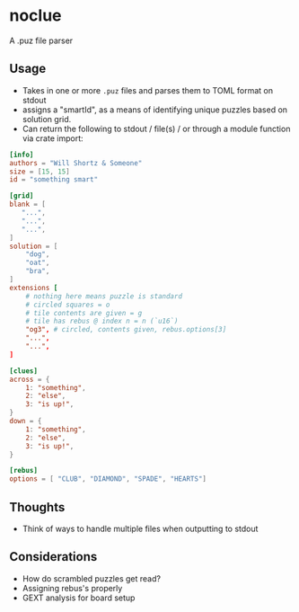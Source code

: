 # noclue
A .puz file parser

## Usage

* Takes in one or more `.puz` files and parses them to TOML format on stdout
* assigns a "smartId", as a means of identifying unique puzzles based on 
  solution grid.
* Can return the following to stdout / file(s) / or through a module function via
  crate import:

```toml
[info]
authors = "Will Shortz & Someone"
size = [15, 15]
id = "something smart"

[grid]
blank = [
   "...",
   "...",
   "...",
]
solution = [
    "dog",
    "oat",
    "bra",
]
extensions [
    # nothing here means puzzle is standard
    # circled squares = o 
    # tile contents are given = g 
    # tile has rebus @ index n = n (`u16`)
    "og3", # circled, contents given, rebus.options[3]
    "...",
    "...",
]

[clues]
across = {
    1: "something",
    2: "else",
    3: "is up!",
}
down = {
    1: "something",
    2: "else",
    3: "is up!",
}

[rebus]
options = [ "CLUB", "DIAMOND", "SPADE", "HEARTS"]
```

## Thoughts

* Think of ways to handle multiple files when outputting to stdout

## Considerations

* How do scrambled puzzles get read?
* Assigning rebus's properly
* GEXT analysis for board setup

